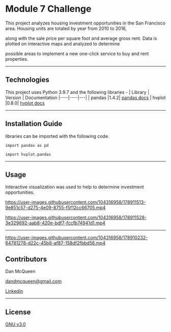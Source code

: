 # Module 7 Challenge

This project analyzes housing investment opportunities in the San Francisco area.  Housing units are totaled by year from 2010 to 2016,

along with the sale price per square foot and average gross rent. Data is plotted on interactive maps and analyzed to determine

possible areas to implement a new one-click service to buy and rent properties.

---

## Technologies

This project uses Python 3.9.7 and the following libraries - 
| Library | Version | Documentation
|----|----|---|
| pandas |1.4.2| [pandas docs](https://pandas.pydata.org/docs)
| hvplot |0.8.0| [hvplot docs](https://hvplot.holoviz.org/)



---

## Installation Guide

libraries can be imported with the following code.

```
import pandas as pd

import hvplot.pandas
```
---

## Usage

Interactive visualization was used to help to determine investment opportunities.



https://user-images.githubusercontent.com/104316958/178911513-9e851c57-d275-4e09-8755-f5f12cc66705.mp4



https://user-images.githubusercontent.com/104316958/178911528-3e329692-aab8-420e-bdf7-fccfb74941d1.mp4






---

https://user-images.githubusercontent.com/104316958/178910232-64781278-d22c-45b8-af87-158df2fbbd56.mp4



## Contributors

Dan McQueen

dandmcqueen@gmail.com

[Linkedin](https://www.linkedin.com/in/dan-mcqueen-4a5980238/)

---

## License

[GNU v3.0](LICENSE)

